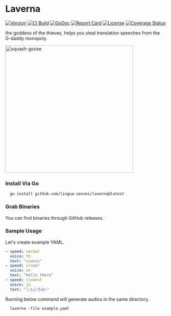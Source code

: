 # Laverna

[![Version](https://img.shields.io/github/tag/lingua-sensei/laverna.svg)](https://github.com/lingua-sensei/laverna/tags)
[![CI Build](https://github.com/lingua-sensei/laverna/actions/workflows/tests.yaml/badge.svg)](https://github.com/lingua-sensei/laverna/actions/workflows/tests.yaml)
[![GoDoc](https://godoc.org/github.com/lingua-sensei/laverna?status.svg)](https://godoc.org/github.com/lingua-sensei/laverna)
[![Report Card](https://goreportcard.com/badge/github.com/lingua-sensei/laverna)](https://goreportcard.com/report/github.com/lingua-sensei/laverna)
[![License](https://img.shields.io/github/license/lingua-sensei/laverna)](https://github.com/lingua-sensei/laverna/blob/main/LICENSE)
[![Coverage Status](https://coveralls.io/repos/github/lingua-sensei/laverna/badge.svg?branch=main)](https://coveralls.io/github/lingua-sensei/laverna?branch=main)

the goddess of the thieves, helps you steal translation speeches from the G-daddy monopoly.

<img src="https://github.com/user-attachments/assets/d1d344c9-f36b-4cf7-af70-f162f93ea9f0" width="400" alt="squash-goose">

### Install Via Go

```shell
  go install github.com/lingua-sensei/laverna@latest
```

### Grab Binaries

You can find binaries through GitHub releases.

### Sample Usage

Let's create example YAML.

```yaml
- speed: normal
  voice: th
  text: "สวัสดีครับ"
- speed: slower
  voice: en
  text: "Hello there"
- speed: slowest
  voice: ja
  text: "こんにちは~"
```

Running below command will generate audios in the same directory.

```shell
  laverna -file example.yaml 
```
